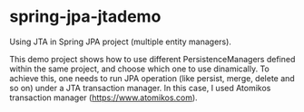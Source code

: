 # spring-jpa-jtademo
Using JTA in Spring JPA project (multiple entity managers).

This demo project shows how to use different PersistenceManagers defined within the same project, and choose which one to use dinamically. To achieve this, one needs to run JPA operation (like persist, merge, delete and so on) under a JTA transaction manager.
In this case, I used Atomikos transaction manager (https://www.atomikos.com).

